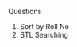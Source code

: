 <!-- () -->
Questions
1. Sort by Roll No <!-- (https://www.learning.algozenith.com/problems/Sort-by-Roll-Number-AZ101-331)-->
2. STL Searching <!-- (https://www.learning.algozenith.com/problems/STL-Searching-369) -->
